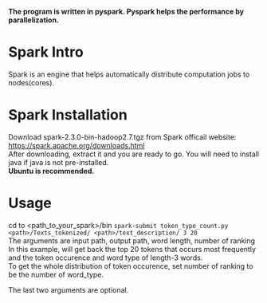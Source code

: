 **The program is written in pyspark. Pyspark helps the performance by parallelization.**

# Spark Intro
Spark is an engine that helps automatically distribute computation jobs to nodes(cores).

# Spark Installation
Download spark-2.3.0-bin-hadoop2.7.tgz from Spark officail website: https://spark.apache.org/downloads.html  
After downloading, extract it and you are ready to go. You will need to install java if java is not pre-installed.  
**Ubuntu is recommended.**

# Usage
cd to <path_to_your_spark>/bin
`spark-submit token_type_count.py <path>/Texts_tokenized/ <path>/text_description/ 3 20`   
The arguments are input path, output path, word length, number of ranking  
In this example, will get back the top 20 tokens that occurs most frequently  
and the token occurence and word type of length-3 words.  
To get the whole distribution of token occurence, set number of ranking to be the number of word_type.  

The last two arguments are optional.
